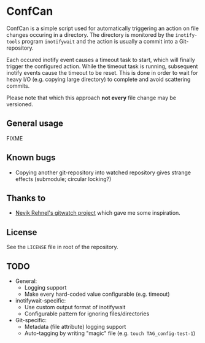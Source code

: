 # ConfCan

ConfCan is a simple script used for automatically triggering an action on file 
changes occuring in a directory. The directory is monitored by the `inotify-tools` 
program `inotifywait` and the action is usually a commit into a Git-repository.

Each occured inotify event causes a timeout task to start, which will finally 
trigger the configured action. While the timeout task is running, subsequent 
inotify events cause the timeout to be reset. This is done in order to wait for 
heavy I/O (e.g. copying large directory) to complete and avoid scattering commits.

Please note that which this approach **not every** file change may be versioned.


## General usage

FIXME


## Known bugs

* Copying another git-repository into watched repository gives strange effects (submodule; circular locking?)


## Thanks to

* [Nevik Rehnel's gitwatch project](https://github.com/n3v1k/gitwatch) which gave me some inspiration.


## License

See the `LICENSE` file in root of the repository.


## TODO

* General:
  * Logging support
  * Make every hard-coded value configurable (e.g. timeout)
* inotifywait-specific:
  * Use custom output format of inotifywait
  * Configurable pattern for ignoring files/directories
* Git-specific:
  * Metadata (file attribute) logging support
  * Auto-tagging by writing "magic" file (e.g. `touch TAG_config-test-1`)

